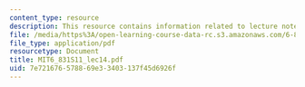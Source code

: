 ```yaml
---
content_type: resource
description: This resource contains information related to lecture notes.
file: /media/https%3A/open-learning-course-data-rc.s3.amazonaws.com/6-831-user-interface-design-and-implementation-spring-2011/7e721676578869e33403137f45d6926f_MIT6_831S11_lec14.pdf
file_type: application/pdf
resourcetype: Document
title: MIT6_831S11_lec14.pdf
uid: 7e721676-5788-69e3-3403-137f45d6926f
---
```

